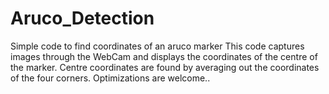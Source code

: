 # Aruco_Detection

Simple code to find coordinates of an aruco marker
This code captures images through the WebCam and displays the coordinates of the centre of the marker.
Centre coordinates are found by averaging out the coordinates of the four corners.
Optimizations are welcome..

